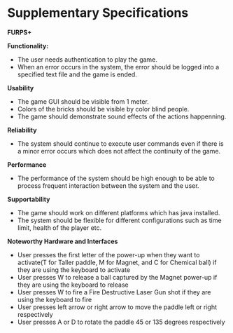 # Supplementary Specifications
**FURPS+**  
 
**Functionality:**  
- The user needs authentication to play the game. 
- When an error occurs in the system, the error should be logged into a specified text file and the game is ended.

**Usability**  
- The game GUI should be visible from 1 meter.  
- Colors of the bricks should be visible by color blind people. 
- The game should demonstrate sound effects of the actions happenning.

**Reliability**  
- The system should continue to execute user commands even if there is a minor error occurs which does not affect the continuity of the game.

**Performance**  
- The performance of the system should be high enough to be able to process frequent interaction between the system and the user.  


**Supportability**  
- The game should work on different platforms which has java installed.
- The system should be flexible for different configurations such as time limit, health of the player etc. 

**Noteworthy Hardware and Interfaces**
- User presses the first letter of the power-up when they want to activate(T for Taller paddle, M for Magnet, and C for Chemical ball) if they are using the keyboard to activate
- User presses W to release a ball captured by the Magnet power-up if they are using the keyboard to release
- User presses W to fire a Fire Destructive Laser Gun shot if they are using the keyboard to fire
- User presses left arrow or right arrow to move the paddle left or right respectively
- User presses A or D to rotate the paddle 45 or 135 degrees respectively